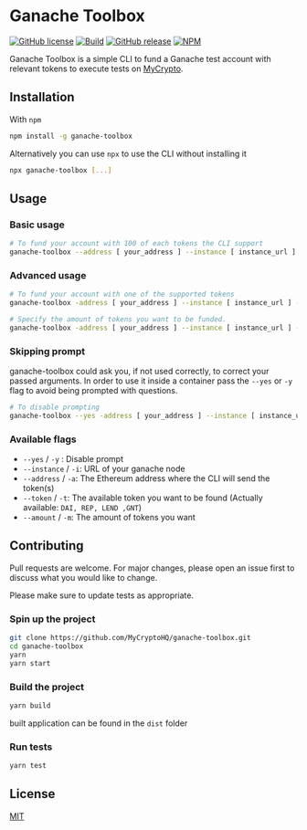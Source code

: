 # Ganache Toolbox

[![GitHub license](https://img.shields.io/github/license/MyCryptoHQ/ganache-toolbox.svg)](https://github.com/MyCryptoHQ/ganache-toolbox/blob/master/LICENSE)
[![Build](https://github.com/MyCryptoHQ/ganache-toolbox/workflows/GitHub%20CI/badge.svg?branch=master)](https://github.com/MyCryptoHQ/MyCrypto/actions)
[![GitHub release](https://img.shields.io/github/release/MyCryptoHQ/ganache-toolbox.svg)](https://GitHub.com/MyCryptoHQ/ganache-toolbox/releases/)
[![NPM](https://nodei.co/npm/ganache-toolbox.png?mini=true)](https://npmjs.org/package/ganache-toolbox)

Ganache Toolbox is a simple CLI to fund a Ganache test account with relevant tokens to execute tests on [MyCrypto](https://github.com/MyCryptoHQ/MyCrypto).

## Installation

With `npm`

```bash
npm install -g ganache-toolbox
```

Alternatively you can use `npx` to use the CLI without installing it

```bash
npx ganache-toolbox [...]
```

## Usage

### Basic usage

```bash
# To fund your account with 100 of each tokens the CLI support
ganache-toolbox --address [ your_address ] --instance [ instance_url ]
```

### Advanced usage

```bash
# To fund your account with one of the supported tokens
ganache-toolbox -address [ your_address ] --instance [ instance_url ] --token [ DAI | REP | LEND | GNT ]
```

```bash
# Specify the amount of tokens you want to be funded.
ganache-toolbox -address [ your_address ] --instance [ instance_url ] --amount [0...10000]
```

### Skipping prompt

ganache-toolbox could ask you, if not used correctly, to correct your passed arguments. In order to use it inside a container pass the `--yes` or `-y` flag to avoid being prompted with questions.

```bash
# To disable prompting
ganache-toolbox --yes -address [ your_address ] --instance [ instance_url ]
```

### Available flags

- `--yes` / `-y` : Disable prompt
- `--instance` / `-i`: URL of your ganache node
- `--address` / `-a`: The Ethereum address where the CLI will send the token(s)
- `--token` / `-t`: The available token you want to be found (Actually available: `DAI, REP, LEND ,GNT`)
- `--amount` / `-m`: The amount of tokens you want

## Contributing

Pull requests are welcome. For major changes, please open an issue first to discuss what you would like to change.

Please make sure to update tests as appropriate.

### Spin up the project

```bash
git clone https://github.com/MyCryptoHQ/ganache-toolbox.git
cd ganache-toolbox
yarn
yarn start
```

### Build the project

```bash
yarn build
```

built application can be found in the `dist` folder

### Run tests

```bash
yarn test
```

## License

[MIT](https://choosealicense.com/licenses/mit/)
